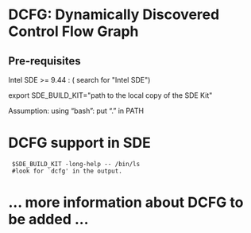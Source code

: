 # DCFG: Dynamically Discovered Control Flow Graph
  
## Pre-requisites
Intel SDE  >= 9.44  :  ( search for "Intel SDE") 

export SDE_BUILD_KIT="path to the  local copy of the SDE Kit"

Assumption: using “bash”:  put “.” in PATH 

# DCFG support in SDE
```console
 $SDE_BUILD_KIT -long-help -- /bin/ls
 #look for `dcfg' in the output.
```
# ... more information about DCFG to be added ...
